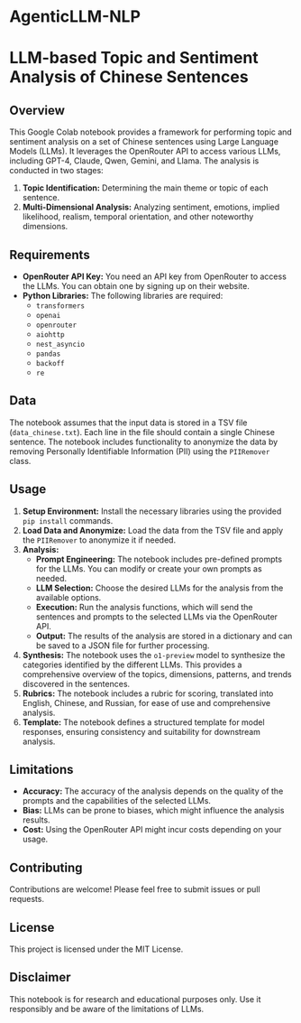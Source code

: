 # AgenticLLM-NLP

# LLM-based Topic and Sentiment Analysis of Chinese Sentences

## Overview

This Google Colab notebook provides a framework for performing topic and sentiment analysis on a set of Chinese sentences using Large Language Models (LLMs). It leverages the OpenRouter API to access various LLMs, including GPT-4, Claude, Qwen, Gemini, and Llama. The analysis is conducted in two stages:

1. **Topic Identification:** Determining the main theme or topic of each sentence.
2. **Multi-Dimensional Analysis:** Analyzing sentiment, emotions, implied likelihood, realism, temporal orientation, and other noteworthy dimensions.

## Requirements

- **OpenRouter API Key:** You need an API key from OpenRouter to access the LLMs. You can obtain one by signing up on their website. 
- **Python Libraries:** The following libraries are required:
    - `transformers`
    - `openai`
    - `openrouter`
    - `aiohttp`
    - `nest_asyncio`
    - `pandas`
    - `backoff`
    - `re`

## Data

The notebook assumes that the input data is stored in a TSV file (`data_chinese.txt`). Each line in the file should contain a single Chinese sentence. The notebook includes functionality to anonymize the data by removing Personally Identifiable Information (PII) using the `PIIRemover` class.

## Usage

1. **Setup Environment:** Install the necessary libraries using the provided `pip install` commands.
2. **Load Data and Anonymize:** Load the data from the TSV file and apply the `PIIRemover` to anonymize it if needed.
3. **Analysis:**
    - **Prompt Engineering:** The notebook includes pre-defined prompts for the LLMs. You can modify or create your own prompts as needed.
    - **LLM Selection:** Choose the desired LLMs for the analysis from the available options.
    - **Execution:** Run the analysis functions, which will send the sentences and prompts to the selected LLMs via the OpenRouter API.
    - **Output:** The results of the analysis are stored in a dictionary and can be saved to a JSON file for further processing.
4. **Synthesis:** The notebook uses the `o1-preview` model to synthesize the categories identified by the different LLMs. This provides a comprehensive overview of the topics, dimensions, patterns, and trends discovered in the sentences.
5. **Rubrics:** The notebook includes a rubric for scoring, translated into English, Chinese, and Russian, for ease of use and comprehensive analysis.
6. **Template:** The notebook defines a structured template for model responses, ensuring consistency and suitability for downstream analysis.

## Limitations

- **Accuracy:** The accuracy of the analysis depends on the quality of the prompts and the capabilities of the selected LLMs.
- **Bias:** LLMs can be prone to biases, which might influence the analysis results.
- **Cost:** Using the OpenRouter API might incur costs depending on your usage.

## Contributing

Contributions are welcome! Please feel free to submit issues or pull requests.

## License

This project is licensed under the MIT License.

## Disclaimer

This notebook is for research and educational purposes only. Use it responsibly and be aware of the limitations of LLMs.
